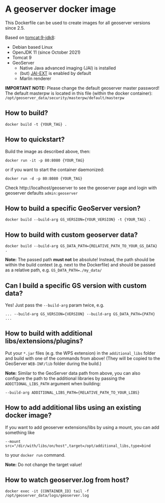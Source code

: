 # A geoserver docker image

This Dockerfile can be used to create images for all geoserver versions since 2.5.

Based on [tomcat:9-jdk8](https://hub.docker.com/_/tomcat):

* Debian based Linux
* OpenJDK 11 (since October 2021)
* Tomcat 9
* GeoServer
  * Native Java advanced imaging (JAI) is installed
  * (but) [JAI-EXT](http://docs.geoserver.org/stable/en/user/configuration/image_processing/index.html#jai-ext) is enabled by default
  * Marlin renderer

**IMPORTANT NOTE:** Please change the default geoserver master password! The default masterpw is located in this file (within the docker container): `/opt/geoserver_data/security/masterpw/default/masterpw`

## How to build?

`docker build -t {YOUR_TAG} .`

## How to quickstart?

Build the image as described above, then:

`docker run -it -p 80:8080 {YOUR_TAG}`

or if you want to start the container daemonized:

`docker run -d -p 80:8080 {YOUR_TAG}`

Check http://localhost/geoserver to see the geoserver page and login with geoserver defaults `admin:geoserver`

## How to build a specific GeoServer version?

`docker build --build-arg GS_VERSION={YOUR_VERSION} -t {YOUR_TAG} .`

## How to build with custom geoserver data?

`docker build --build-arg GS_DATA_PATH={RELATIVE_PATH_TO_YOUR_GS_DATA} .`

**Note:** The passed path **must not** be absolute! Instead, the path should be within the build context (e.g. next to the Dockerfile) and should be passed as a relative path, e.g. `GS_DATA_PATH=./my_data/`

## Can I build a specific GS version with custom data?

Yes! Just pass the `--build-arg` param twice, e.g.

`... --build-arg GS_VERSION={VERSION} --build-arg GS_DATA_PATH={PATH} ...`

## How to build with additional libs/extensions/plugins?

Put your `*.jar` files (e.g. the WPS extension) in the `additional_libs` folder and build with one of the commands from above! (They will be copied to the GeoServer `WEB-INF/lib` folder during the build.)

**Note:** Similar to the GeoServer data path from above, you can also configure the path to the additional libraries by passing the `ADDITIONAL_LIBS_PATH` argument when building:

`--build-arg ADDITIONAL_LIBS_PATH={RELATIVE_PATH_TO_YOUR_LIBS}`

## How to add additional libs using an existing docker image?

If you want to add geoserver extensions/libs by using a mount, you can add something like

```
--mount src="/dir/with/libs/on/host",target=/opt/additional_libs,type=bind
```

to your `docker run` command.

**Note:** Do not change the target value!

## How to watch geoserver.log from host?

`docker exec -it {CONTAINER_ID} tail -f /opt/geoserver_data/logs/geoserver.log`

